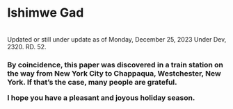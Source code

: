 <h1>Ishimwe Gad</h1><br>
Updated or still under update as of Monday, December 25, 2023
Under Dev, 2320. RD. 52.</h3>

<h3>By coincidence, this paper was discovered in a train station on the way from New York City to Chappaqua, Westchester, New York. If that’s the case, many people are grateful.

I hope you have a pleasant and joyous holiday season.</h3>
